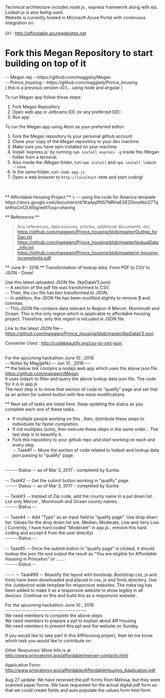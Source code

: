 
Technical architecture includes node.js , express framework along with ejs. Lodash.js is also being used. <br>
Website is currently hosted in Microsoft Azure Portal with continuous integration on.<br>
<br>
Url : http://affordable.azurewebsites.net
<br>


<h1> Fork this  Megan Repository to start building on top of it <br> </h1>
-- Megan rep --https://github.com/maggienj/Megan <br>
-- Prince_housing --https://github.com/maggienj/Prince_housing <br> ( this is a previous version v0.1... using node and angular )

To run Megan app follow these steps: <br>
1. Fork Megan Repository <br>
2. Open web app in Jetbrains IDE (or any preferred IDE) <br>
3. Run app <br>

To run the Megan app using Atom as your preferred editor: <br>
1. Fork the Megan repository to your personal github account <br>
2. Clone your copy of the Megan repository to your dev machine <br>
3. Make sure you have npm installed on your machine <br>
4. Install 'express.js' by running <code>npm install express -g</code> inside the /Megan folder from a terminal. <br>
5. Also inside the /Megan folder, run <code>npm install</code> and <code>npm install lodash --save</code><br>
6. In the same folder, run: <code>node app.js</code> <br>
7. Open a web browser to <code>http://localhost:8080</code> and start coding!<br>
<br>
<br>
** Affordable Housing Project **
> -- using the code for America template <br>
https://docs.google.com/document/d/1KaApjflNS7NRHaEGEZGmotNzi27TqshKtoCn12L6I0g/edit?usp=sharing

** References **
> Any references, data sources, articles, additional documents, etc. <br>
> https://github.com/maggienj/Prince_housing/blob/master/Outline_forDan.txt <br>
> https://github.com/maggienj/Prince_housing/blob/master/lookupData_info.txt <br>
> https://github.com/maggienj/Prince_housing/blob/master/nj-housing-incomelimits.pdf <br>

** June 9 - 2016 **
Transformation of lookup data.  From PDF to CSV to JSON - Done! <br>

Use this latest uploaded JSON file. (lkpDataV3.json) <br>
-- A section of the pdf file was transformed to CSV. <br>
-- Then, the csv file has ben transformed to JSON. <br>
-- In addition, the JSON file has been modified slightly to remove $ and commas. <br>
-- This JSON file contains data relevant to Region-4 Mercer, Monmouth and Ocean. This is the only region which is applicable to affordable housing project. Therefore, only this region is inlcuded in JSON file. <br>

Link to the latest JSON file-- https://github.com/maggienj/Prince_housing/blob/master/lkpDataV3.json  <br>

Converter Used : http://codebeautify.org/csv-to-xml-json <br><br>

For the upcoming hackathon June 10 , 2016 <br>
-- Notes by MaggieNJ -- Jun 10 , 2016 --- <br>
** the below link contains a nodejs web app which uses the above json file. <br>
https://github.com/maggienj/Megan <br>
It uses lodash to filter and query the above lookup data json file. The code for it is in app.js <br>
The next step is to move that section of code to "qualify" page and set that as an action for submit button with few more modifications
<br>

** Next set of tasks are listed here. Keep updating the status as you complete each one of these tasks.
<br>
* If multiple people working on this , then, distribute these steps to individuals for faster completion. <br>
* If not mulitples (solo),  then execute these steps in the same order... The last step is to beautify it.
* Fork this repository to your github repo and start working on each and every step<br>
-- Task#1 -- Move the section of code related to lodash and lookup data json parsing to "qualify" page.
<br>
------ Status -- as of Mar 3, 2017 - completed by Sunita.
<br> <br>
-- Task#2 -- Get the submit button working in "qualify" page.
<br>
------ Status -- as of Mar 3, 2017 - completed by Sunita
<br><br>
-- Task#3 -- Instead of Zip code, add the county name in a pul down list.  List only Mercer , Monmouth and Ocean county names.
<br>
------ Status --
<br> <br>
-- Task#4 -- Add "Type" as an input field to "qualify page".  Use drop down list.  Values for the drop down list are, Median, Moderate, Low and Very Low.  ( Currently, I have hard coded "Moderate"  in app.js , remove this hard coding and accept it from the user directly)
<br>
------ Status --
<br> <br>
-- Task#5 -- Once the submit button in "qualify page" is clicked, it should lookup the json file and output the result as "You are eligible for Affordable Housing in Princeton" or .......
<br>
------ Status -- 
<br> <br>
--
--
-- Task#99 -- Beautify the layout with bootsrap. Bootstrap css, js and fonts have been downloaded and placed in css, js and fonts directory. Use the Jumbotron wide template for responsive websites. The meta tag has been added to make it as a responsive website to show legibly in all devices. Continue on this and build this as a responsive website..


For the upcoming hackathon June 10 , 2016 <br>
----------------------------------------- <br>
We need members to complete the above steps <br>
We need members to prepare a ppt to explain about Aff Housing <br>
We need members to present this ppt and the website on Sunday. <br>

If you would like to take part in this AffHousing project, then let me know which task you would like to contribute on.


Other Resources:
More Info is at http://www.princetonnj.gov/affordable/mercer-contacts.html

Application Form:
http://www.princetonnj.gov/affordable/AffordableHousing_Application.pdf




Aug 27 update:
We have received the pdf forms from Melissa, but they were scanned paper forms.
We have requested for the actual digital pdf form so that we could create fields and auto populate the values form html form


